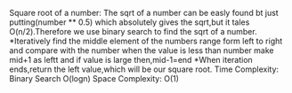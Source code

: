 Square root of a number:
  The sqrt of a number can be easly found bt just putting(number ** 0.5) which
  absolutely gives the sqrt,but it tales O(n/2).Therefore we use binary search
  to find the sqrt of a number.
  *Iteratively find the middle element of the numbers range form left to right and compare with the number when the value is less than number make mid+1 as leftt and if value is large then,mid-1=end
  *When iteration ends,return the left value,which will be our square root.
Time Complexity:
  Binary Search O(logn)
Space Complexity:
  O(1) 
